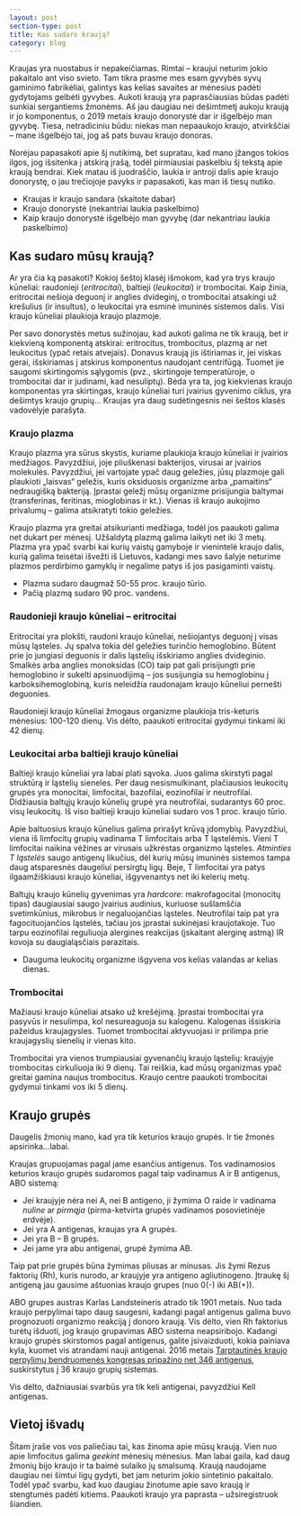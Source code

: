```yaml
---
layout: post
section-type: post
title: Kas sudaro kraują?
category: blog
---
```


Kraujas yra nuostabus ir nepakeičiamas. Rimtai – kraujui neturim jokio pakaitalo ant viso svieto. Tam tikra prasme mes esam gyvybės syvų gaminimo fabrikėliai, galintys kas kelias savaites ar mėnesius padėti gydytojams gelbėti gyvybes. Aukoti kraują yra paprasčiausias būdas padėti sunkiai sergantiems žmonėms. Aš jau daugiau nei dešimtmetį aukoju kraują ir jo komponentus, o 2019 metais kraujo donorystė dar ir išgelbėjo man gyvybę. Tiesa, netradiciniu būdu: niekas man nepaaukojo kraujo, atvirkščiai – mane išgelbėjo tai, jog aš pats buvau kraujo donoras.

Norėjau papasakoti apie šį nutikimą, bet supratau, kad mano įžangos tokios ilgos, jog išsitenka į atskirą įrašą, todėl pirmiausiai paskelbiu šį tekstą apie kraują bendrai. Kiek matau iš juodraščio, laukia ir antroji dalis apie kraujo donorystę, o jau trečiojoje pavyks ir papasakoti, kas man iš tiesų nutiko.

- Kraujas ir kraujo sandara (skaitote dabar)
- Kraujo donorystė (nekantriai laukia paskelbimo)
- Kaip kraujo donorystė išgelbėjo man gyvybę (dar nekantriau laukia paskelbimo)

## Kas sudaro mūsų kraują?

Ar yra čia ką pasakoti? Kokioj šeštoj klasėj išmokom, kad yra trys kraujo kūneliai: raudonieji (_eritrocitai_), baltieji (_leukocitai_) ir trombocitai. Kaip žinia, eritrocitai nešioja deguonį ir anglies dvideginį, o trombocitai atsakingi už krešulius (ir insultus), o leukocitai yra esminė imuninės sistemos dalis. Visi kraujo kūneliai plaukioja kraujo plazmoje.

Per savo donorystės metus sužinojau, kad aukoti galima ne tik kraują, bet ir kiekvieną komponentą atskirai: eritrocitus, trombocitus, plazmą ar net leukocitus (ypač retais atvejais). Donavus kraują jis ištiriamas ir, jei viskas gerai, išskiriamas į atskirus komponentus naudojant centrifūgą. Tuomet jie saugomi skirtingomis sąlygomis (pvz., skirtingoje temperatūroje, o trombocitai dar ir judinami, kad nesuliptų). Bėda yra ta, jog kiekvienas kraujo komponentas yra skirtingas, kraujo kūneliai turi įvairius gyvenimo ciklus, yra dešimtys kraujo grupių... Kraujas yra daug sudėtingesnis nei šeštos klasės vadovėlyje parašyta.

### Kraujo plazma

Kraujo plazma yra sūrus skystis, kuriame plaukioja kraujo kūneliai ir įvairios medžiagos. Pavyzdžiui, joje pliuškenasi bakterijos, virusai ar įvairios molekulės. Pavyzdžiui, jei vartojate ypač daug geležies, jūsų plazmoje gali plaukioti „laisvas“ geležis, kuris oksiduosis organizme arba „pamaitins“ nedraugišką bakteriją. Įprastai geležį mūsų organizme prisijungia baltymai (transferinas, feritinas, mioglobinas ir kt.). Vienas iš kraujo aukojimo privalumų – galima atsikratyti tokio geležies.

Kraujo plazma yra greitai atsikurianti medžiaga, todėl jos paaukoti galima net dukart per mėnesį. Užšaldytą plazmą galima laikyti net iki 3 metų. Plazma yra ypač svarbi kai kurių vaistų gamyboje ir vienintelė kraujo dalis, kurią galima teisėtai išvežti iš Lietuvos, kadangi mes savo šalyje neturime plazmos perdirbimo gamyklų ir negalime patys iš jos pasigaminti vaistų.

- Plazma sudaro daugmaž 50-55 proc. kraujo tūrio.
- Pačią plazmą sudaro 90 proc. vandens.

### Raudonieji kraujo kūneliai – eritrocitai

Eritrocitai yra plokšti, raudoni kraujo kūneliai, nešiojantys deguonį į visas mūsų ląsteles. Jų spalva tokia dėl geležies turinčio hemoglobino. Būtent prie jo jungiasi deguonis ir dalis ląstelių išskiriamo anglies dvideginio. Smalkės arba anglies monoksidas (CO) taip pat gali prisijungti prie hemoglobino ir sukelti apsinuodijimą – jos susijungia su hemoglobinu į karboksihemoglobiną, kuris neleidžia raudonajam kraujo kūneliui pernešti deguonies.

Raudonieji kraujo kūneliai žmogaus organizme plaukioja tris-keturis mėnesius: 100-120 dienų. Vis dėlto, paaukoti eritrocitai gydymui tinkami iki 42 dienų.

### Leukocitai arba baltieji kraujo kūneliai
Baltieji kraujo kūneliai yra labai plati sąvoka. Juos galima skirstyti pagal struktūrą ir ląstelių sieneles. Per daug nesismulkinant, plačiausios leukocitų grupės yra monocitai, limfocitai, bazofilai, eozinofilai ir neutrofilai. Didžiausia baltųjų kraujo kūnelių grupė yra neutrofilai, sudarantys 60 proc. visų leukocitų. Iš viso baltieji kraujo kūneliai sudaro vos 1 proc. kraujo tūrio.

Apie baltuosius kraujo kūnelius galima prirašyt krūvą įdomybių. Pavyzdžiui, viena iš limfocitų grupių vadinama T limfocitais arba T ląstelėmis. Vieni T limfocitai naikina vėžines ar virusais užkrėstas organizmo ląsteles. _Atminties T ląstelės_ saugo antigenų likučius, dėl kurių mūsų imuninės sistemos tampa daug atsparesnės daugeliui persirgtų ligų. Beje, T limfocitai yra patys ilgaamžiškiausi kraujo kūneliai, išgyvenantys net iki kelerių metų.

Baltųjų kraujo kūnelių gyvenimas yra _hardcore_: makrofagocitai (monocitų tipas) daugiausiai saugo įvairius audinius, kuriuose sušlamščia svetimkūnius, mikrobus ir negaluojančias ląsteles. Neutrofilai taip pat yra fagocituojančios ląstelės, tačiau jos įprastai sukinėjasi kraujotakoje. Tuo tarpu eozinofilai reguliuoja alergines reakcijas (įskaitant alerginę astmą) IR kovoja su daugialąsčiais parazitais.

- Dauguma leukocitų organizme išgyvena vos kelias valandas ar kelias dienas.

### Trombocitai
Mažiausi kraujo kūneliai atsako už krešėjimą. Įprastai trombocitai yra pasyvūs ir nesulimpa, kol nesureaguoja su kalogenu. Kalogenas išsiskiria pažeidus kraujagysles. Tuomet trombocitai aktyvuojasi ir prilimpa prie kraujagyslių sienelių ir vienas kito.

Trombocitai yra vienos trumpiausiai gyvenančių kraujo ląstelių: kraujyje trombocitas cirkuliuoja iki 9 dienų. Tai reiškia, kad mūsų organizmas ypač greitai gamina naujus trombocitus. Kraujo centre paaukoti trombocitai gydymui tinkami vos iki 5 dienų.

## Kraujo grupės
Daugelis žmonių mano, kad yra tik keturios kraujo grupės. Ir tie žmonės apsirinka...labai.

Kraujas grupuojamas pagal jame esančius antigenus. Tos vadinamosios keturios kraujo grupės sudaromos pagal taip vadinamus A ir B antigenus, ABO sistemą:
- Jei kraujyje nėra nei A, nei B antigeno, ji žymima O raide ir vadinama _nuline_ ar _pirmąja_ (pirma-ketvirta grupės vadinamos posovietinėje erdvėje).
- Jei yra A antigenas, kraujas yra A grupės.
- Jei yra B – B grupės.
- Jei jame yra abu antigenai, grupė žymima AB.

Taip pat prie grupės būna žymimas pliusas ar minusas. Jis žymi Rezus faktorių (Rh), kuris nurodo, ar kraujyje yra antigeno agliutinogeno. Įtraukę šį antigeną jau gausime aštuonias kraujo grupes (nuo 0(-) iki AB(+)).

ABO grupes austras Karlas Landsteineris atrado tik 1901 metais. Nuo tada kraujo perpylimai tapo daug saugesni, kadangi pagal antigenus galima buvo prognozuoti organizmo reakciją į donoro kraują. Vis dėlto, vien Rh faktorius turėtų išduoti, jog kraujo grupavimas ABO sistema neapsiribojo. Kadangi kraujo grupės skirstomos pagal antigenus, galite įsivaizduoti, kokia painiava kyla, kuomet vis atrandami nauji antigenai. 2016 metais [Tarptautinės kraujo perpylimų bendruomenės kongresas pripažino net 346 antigenus](https://www.ncbi.nlm.nih.gov/pmc/articles/PMC5662010/), suskirstytus į 36 kraujo grupių sistemas.

Vis dėlto, dažniausiai svarbūs yra tik keli antigenai, pavyzdžiui Kell antigenas.


## Vietoj išvadų
Šitam įraše vos vos paliečiau tai, kas žinoma apie mūsų kraują. Vien nuo apie limfocitus galima _geekint_ mėnesių mėnesius. Man labai gaila, kad daug žmonių bijo kraujo ir ta baimė sulaiko jų smalsumą. Kraują naudojame daugiau nei šimtui ligų gydyti, bet jam neturim jokio sintetinio pakaitalo. Todėl ypač svarbu, kad kuo daugiau žinotume apie savo kraują ir stengtumės padėti kitiems. Paaukoti kraujo yra paprasta – užsiregistruok šiandien.
